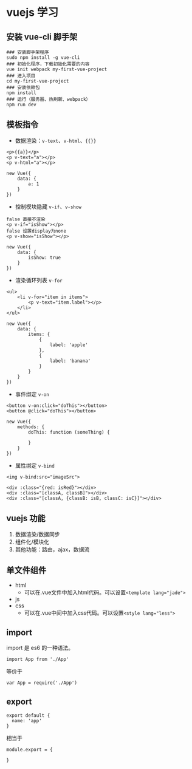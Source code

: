 # vuejs 学习

## 安装 vue-cli 脚手架
```
### 安装脚手架程序
sudo npm install -g vue-cli
### 初始化程序，下载初始化需要的内容
vue init webpack my-first-vue-project
### 进入项目
cd my-first-vue-project
### 安装依赖包
npm install
### 运行（服务器、热刷新、webpack）
npm run dev
```

## 模板指令
- 数据渲染：`v-text`、`v-html`、`{{}}`
```
<p>{{a}}</p>
<p v-text="a"></p>
<p v-html="a"></p>

new Vue({
    data: {
        a: 1
    }
})
```
- 控制模块隐藏 `v-if`、`v-show`
```
false 直接不渲染
<p v-if="isShow"></p>
false 设置display为none
<p v-show="isShow"></p>

new Vue({
    data: {
        isShow: true
    }
})
```
- 渲染循环列表 `v-for`
```
<ul>
    <li v-for="item in items">
        <p v-text="item.label"></p>
    </li>
</ul>

new Vue({
    data: {
        items: {
            {
                label: 'apple'
            },
            {
                label: 'banana'
            }
        }
    }
})
```
- 事件绑定 `v-on`
```
<button v-on:click="doThis"></button>
<button @click="doThis"></button>

new Vue({
    methods: {
        doThis: function (someThing) {

        }
    }
})
```
- 属性绑定 `v-bind`
```
<img v-bind:src="imageSrc">

<div :class="{red: isRed}"></div>
<div :class="[classA, classB]"></div>
<div :class="[classA, {classB: isB, classC: isC}]"></div>
```

## vuejs 功能
1. 数据渲染/数据同步
2. 组件化/模块化
3. 其他功能：路由，ajax，数据流

## 单文件组件
- html
    - 可以在.vue文件中加入html代码。可以设置`<template lang="jade">`
- js
- css
    - 可以在.vue中间中加入css代码。可以设置`<style lang="less">`

## import
import 是 es6 的一种语法。
```
import App from './App'
```
等价于 
```
var App = require('./App')
```

## export
```
export default {
  name: 'app'
}
```
相当于
```
module.export = {
    
}
```